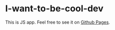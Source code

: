 # I-want-to-be-cool-dev

This is JS app.
Feel free to see it on 
[ Github Pages](http://vyacheslavv44.github.io/I-want-to-be-cool-dev).
